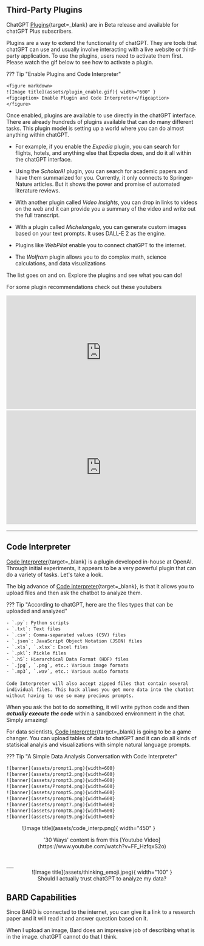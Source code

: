 ## Third-Party Plugins

ChatGPT [Plugins](https://openai.com/blog/chatgpt-plugins){target=_blank} are in Beta release and available for chatGPT Plus subscribers.

Plugins are a way to extend the functionality of chatGPT. They are tools that chatGPT can use and usually involve interacting with a live website or third-party application. To use the plugins, users need to activate them first. Please watch the gif below to see how to activate a plugin.


??? Tip "Enable Plugins and Code Interpreter"

    <figure markdown>
    ![Image title](assets/plugin_enable.gif){ width="600" }
    <figcaption> Enable Plugin and Code Interpreter</figcaption>
    </figure>

Once enabled, plugins are available to use directly in the chatGPT interface. There are already hundreds of plugins available that can do many different tasks. This plugin model is setting up a world where you can do almost anything within chatGPT.

* For example, if you enable the *Expedia* plugin, you can search for flights, hotels, and anything else that Expedia does,    and do it all within the chatGPT interface. 

* Using the *ScholarAI* plugin, you can search for academic papers and have them summarized for you. Currently, it only connects to Springer-Nature articles. But it shows the power and promise of automated literature reviews.

* With another plugin called *Video Insights*, you can drop in links to videos on the web and it can provide you a summary of the video and write out the full transcript.

* With a plugin called *Michelangelo*, you can generate custom images based on your text prompts. It uses DALL-E 2 as the engine. 

* Plugins like *WebPilot* enable you to connect chatGPT to the internet. 

* The *Wolfram* plugin allows you to do complex math, science calculations, and data visualizations

The list goes on and on. Explore the plugins and see what you can do! 

For some plugin recommendations check out these youtubers 

<iframe width="500" height="300" src="https://www.youtube.com/embed/XbkBjdwwyJA" title="I tried ALL ChatGPT PLUGINS and here&#39;s the best!" frameborder="0" allow="accelerometer; autoplay; clipboard-write; encrypted-media; gyroscope; picture-in-picture; web-share" allowfullscreen></iframe>

<iframe width="500" height="300" src="https://www.youtube.com/embed/3GDf9xArVJw" title="ChatGPT Plugins: Are They Really Helping Researchers or Just Hype?" frameborder="0" allow="accelerometer; autoplay; clipboard-write; encrypted-media; gyroscope; picture-in-picture; web-share" allowfullscreen></iframe>

</br>

___

## Code Interpreter

[Code Interpreter](https://openai.com/blog/chatgpt-plugins#code-interpreter){target=_blank} is a plugin developed in-house at OpenAI. Through initial experiments, it appears to be a very powerful plugin that can do a variety of tasks. Let's take a look. 

The big advance of [Code Interpreter](https://openai.com/blog/chatgpt-plugins#code-interpreter){target=_blank}, is that it allows you to upload files and then ask the chatbot to analyze them. 

??? Tip "According to chatGPT, here are the files types that can be uploaded and analyzed"

    - `.py`: Python scripts
    - `.txt`: Text files
    - `.csv`: Comma-separated values (CSV) files
    - `.json`: JavaScript Object Notation (JSON) files
    - `.xls`, `.xlsx`: Excel files
    - `.pkl`: Pickle files
    - `.h5`: Hierarchical Data Format (HDF) files
    - `.jpg`, `.png`, etc.: Various image formats
    - `.mp3`, `.wav`, etc.: Various audio formats

    Code Interpreter will also accept zipped files that contain several individual files. This hack allows you get more data into the chatbot without having to use so many precious prompts. 

 When you ask the bot to do something, it will write python code and then ***actually execute the code*** within a sandboxed environment in the chat. Simply amazing!

For data scientists, [Code Interpreter](https://openai.com/blog/chatgpt-plugins#code-interpreter){target=_blank} is going to be a game changer. You can upload tables of data to chatGPT and it can do all kinds of statisical analyis and visualizations with simple natural language prompts. 

??? Tip "A Simple Data Analysis Conversation with Code Interpreter"
  
    ![banner](assets/prompt1.png){width=600}
    ![banner](assets/prompt2.png){width=600}
    ![banner](assets/prompt3.png){width=600}
    ![banner](assets/Prompt4.png){width=600}
    ![banner](assets/prompt5.png){width=600}
    ![banner](assets/prompt6.png){width=600}
    ![banner](assets/prompt7.png){width=600}
    ![banner](assets/prompt8.png){width=600}
    ![banner](assets/prompt9.png){width=600}


<figure markdown>
![Image title](assets/code_interp.png){ width="450" }
<figcaption></figcaption>
</figure>
<center>'30 Ways' content is from this [Youtube Video](https://www.youtube.com/watch?v=FF_HzfqxS2o)</center>

</br>
</br>
___

<center>![Image title](assets/thinking_emoji.jpeg){ width="100" }</center>
<center>Should I actually trust chatGPT to analyze my data?</center>



## BARD Capabilities

Since BARD is connected to the internet, you can give it a link to a research paper and it will read it and answer question based on it. 

When I upload an image, Bard does an impressive job of describing what is in the image. chatGPT cannot do that I think. 


